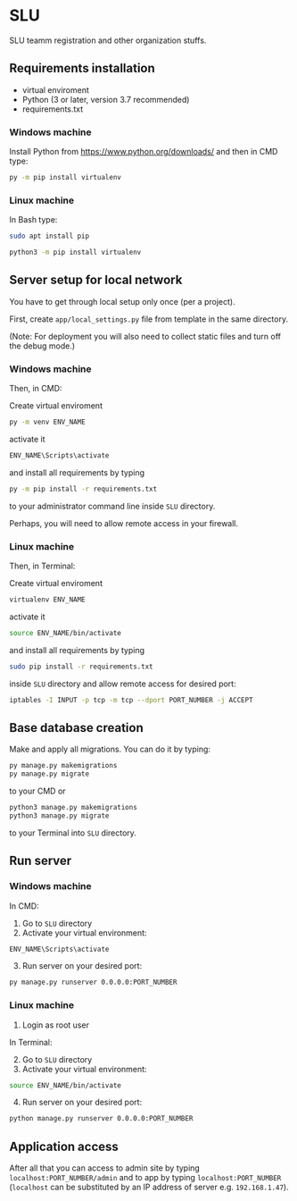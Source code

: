 # SLU

SLU teamm registration and other organization stuffs.

## Requirements installation

- virtual enviroment
- Python (3 or later, version 3.7 recommended)
- requirements.txt

### Windows machine

Install Python from <https://www.python.org/downloads/> and then in CMD type:

```cmd
py -m pip install virtualenv
```

### Linux machine

In Bash type:

```bash
sudo apt install pip
```

```bash
python3 -m pip install virtualenv
```

## Server setup for local network

You have to get through local setup only once (per a project).

First, create `app/local_settings.py` file from template in the same directory.

(Note: For deployment you will also need to collect static files and turn off the debug mode.)

### Windows machine

Then, in CMD:

Create virtual enviroment

```cmd
py -m venv ENV_NAME
```

activate it

```cmd
ENV_NAME\Scripts\activate
```

and install all requirements by typing

```cmd
py -m pip install -r requirements.txt
```

to your administrator command line inside `SLU` directory.

Perhaps, you will need to allow remote access in your firewall.

### Linux machine

Then, in Terminal:

Create virtual enviroment

```bash
virtualenv ENV_NAME
```

activate it

```bash
source ENV_NAME/bin/activate
```

and install all requirements by typing

```bash
sudo pip install -r requirements.txt
```

inside `SLU` directory and allow remote access for desired port:

```bash
iptables -I INPUT -p tcp -m tcp --dport PORT_NUMBER -j ACCEPT
```

## Base database creation

Make and apply all migrations. You can do it by typing:

```cmd
py manage.py makemigrations
py manage.py migrate
```

to your CMD or

```bash
python3 manage.py makemigrations
python3 manage.py migrate
```

to your Terminal into `SLU` directory.

## Run server

### Windows machine

In CMD:

1. Go to `SLU` directory
2. Activate your virtual environment:

```cmd
ENV_NAME\Scripts\activate
```

3. Run server on your desired port:

```cmd
py manage.py runserver 0.0.0.0:PORT_NUMBER
```

### Linux machine

1. Login as root user

In Terminal:

2. Go to `SLU` directory
3. Activate your virtual environment:

```bash
source ENV_NAME/bin/activate
```

4. Run server on your desired port:

```bash
python manage.py runserver 0.0.0.0:PORT_NUMBER
```

## Application access

After all that you can access to admin site by typing `localhost:PORT_NUMBER/admin` and to app by typing `localhost:PORT_NUMBER` (`localhost` can be substituted by an IP address of server e.g. `192.168.1.47`).
